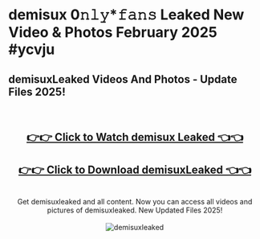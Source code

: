 # demisux 0𝚗𝚕𝚢*𝚏𝚊𝚗𝚜 Leaked New Video & Photos February 2025 #ycvju

<h2>demisuxLeaked Videos And Photos - Update Files 2025!</h2>
<br>
<div align="center">
<h2><a href="https://mediaupload.pro?title=demisux&ref=11F" rel="nofollow">👉👉 Click to Watch demisux Leaked 👈👈</a></h2>
<h2><a href="https://mediaupload.pro?title=demisux&ref=11F" rel="nofollow">👉👉 Click to Download demisuxLeaked 👈👈</a></h2>
<br>
Get demisuxleaked and all content. Now you can access all videos and pictures of demisuxleaked. New Updated Files 2025!
<br>
<br>
<a href="https://mediaupload.pro?title=demisux&ref=11F" rel="nofollow" data-target="animated-image.originalLink"><img src="https://i.ibb.co/Gkj2r4b/banner.png" alt="demisuxleaked" style="max-width: 100%; display: inline-block;" data-target="animated-image.originalImage"></a>
</div>
<br>

